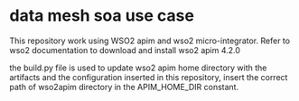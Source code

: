 # data mesh soa use case
 
This repository work using WSO2 apim and wso2 micro-integrator. Refer to wso2 documentation to download and install wso2 apim 4.2.0

the build.py file is used to update wso2 apim home directory with the artifacts and the configuration inserted in this repository, insert the correct path of wso2apim directory in the APIM_HOME_DIR constant.